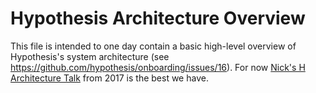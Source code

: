 Hypothesis Architecture Overview
================================

This file is intended to one day contain a basic high-level overview of
Hypothesis's system architecture (see https://github.com/hypothesis/onboarding/issues/16).
For now [Nick's H Architecture Talk](https://docs.google.com/document/d/1saDTLAniQiwV3KlUE7imo1ZP2BVSVEOQm_yfbKbCKn4/)
from 2017 is the best we have.
